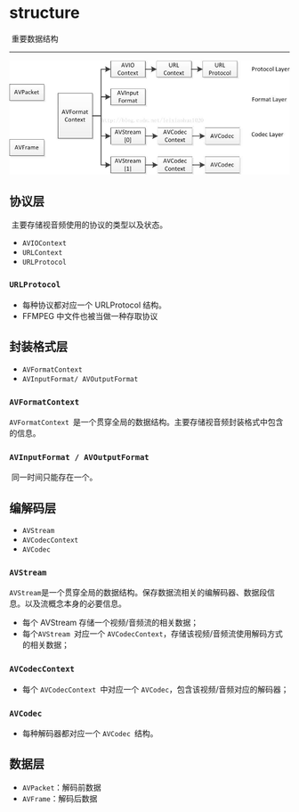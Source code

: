 # structure

​	 重要数据结构

---

![img](https://raw.githubusercontent.com/Mocearan/picgo-server/main/20130914204051125)

## 协议层

​		主要存储视音频使用的协议的类型以及状态。

- `AVIOContext`
- `URLContext`
- `URLProtocol ` 

### `URLProtocol`

- 每种协议都对应一个 URLProtocol 结构。
- FFMPEG 中文件也被当做一种存取协议



## 封装格式层

- `AVFormatContext`
- `AVInputFormat/ AVOutputFormat`

###  `AVFormatContext`

​		`AVFormatContext `是一个贯穿全局的数据结构。主要存储视音频封装格式中包含的信息。

### `AVInputFormat / AVOutputFormat`

​		同一时间只能存在一个。

## 编解码层

- `AVStream`
- `AVCodecContext`
- `AVCodec`

### `AVStream`

​		`AVStream`是一个贯穿全局的数据结构。保存数据流相关的编解码器、数据段信息。以及流概念本身的必要信息。

- 每个 AVStream 存储一个视频/音频流的相关数据；
- 每个`AVStream `对应一个 `AVCodecContext`，存储该视频/音频流使用解码方式的相关数据；

### `AVCodecContext`

- 每个 `AVCodecContext `中对应一个 `AVCodec`，包含该视频/音频对应的解码器；



### `AVCodec`

- 每种解码器都对应一个 `AVCodec `结构。



## 数据层

- `AVPacket`：解码前数据
- `AVFrame`：解码后数据


